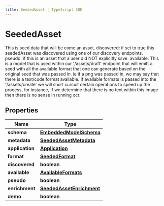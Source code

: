 ```yaml
---
title: SeededAsset | TypeScript SDK
---
```



# SeededAsset

This is seed data that will be come an asset.  discovered: if set to true this seededAsset was discovered using one of our discovery endpoints.  pseudo: if this is an asset that a user did NOT explicitly save.  available: This is a model that is used within our \'/assets/draft\' endpoint that will emitt a seed with all the available format that one can generate based on the original seed that was passed in. ie if a png was passed in, we may  say that there is a text/code format available. If available formats is passed into the \'/assets/create\' we will short curcuit certain operations to speed up the process, for instance, if we determine that there is no text within this image then there is no sense in running ocr. 

## Properties

Name | Type
------------ | -------------
**schema** | [**EmbeddedModelSchema**](EmbeddedModelSchema)
**metadata** | [**SeededAssetMetadata**](SeededAssetMetadata)
**application** | [**Application**](Application)
**format** | [**SeededFormat**](SeededFormat)
**discovered** | **boolean**
**available** | [**AvailableFormats**](AvailableFormats)
**pseudo** | **boolean**
**enrichment** | [**SeededAssetEnrichment**](SeededAssetEnrichment)
**demo** | **boolean**


